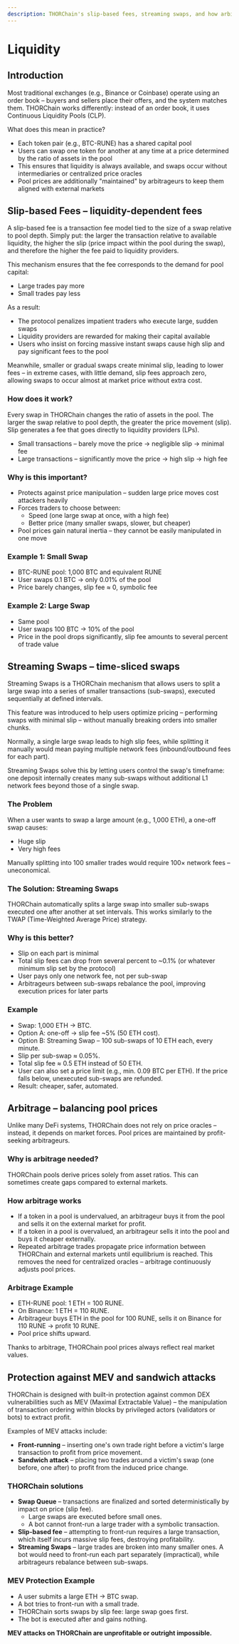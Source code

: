 ```yaml
---
description: THORChain's slip-based fees, streaming swaps, and how arbitrage protects against MEV and sandwich attacks
---
```


# Liquidity

## Introduction

Most traditional exchanges (e.g., Binance or Coinbase) operate using an order book – buyers and sellers place their offers, and the system matches them. THORChain works differently: instead of an order book, it uses Continuous Liquidity Pools (CLP).

What does this mean in practice?

- Each token pair (e.g., BTC-RUNE) has a shared capital pool
- Users can swap one token for another at any time at a price determined by the ratio of assets in the pool
- This ensures that liquidity is always available, and swaps occur without intermediaries or centralized price oracles
- Pool prices are additionally "maintained" by arbitrageurs to keep them aligned with external markets

## Slip-based Fees – liquidity-dependent fees

A slip-based fee is a transaction fee model tied to the size of a swap relative to pool depth.
Simply put: the larger the transaction relative to available liquidity, the higher the slip (price impact within the pool during the swap), and therefore the higher the fee paid to liquidity providers.

This mechanism ensures that the fee corresponds to the demand for pool capital:

- Large trades pay more
- Small trades pay less

As a result:

- The protocol penalizes impatient traders who execute large, sudden swaps
- Liquidity providers are rewarded for making their capital available
- Users who insist on forcing massive instant swaps cause high slip and pay significant fees to the pool

Meanwhile, smaller or gradual swaps create minimal slip, leading to lower fees – in extreme cases, with little demand, slip fees approach zero, allowing swaps to occur almost at market price without extra cost.

### How does it work?

Every swap in THORChain changes the ratio of assets in the pool. The larger the swap relative to pool depth, the greater the price movement (slip). Slip generates a fee that goes directly to liquidity providers (LPs).

- Small transactions – barely move the price → negligible slip → minimal fee
- Large transactions – significantly move the price → high slip → high fee

### Why is this important?

- Protects against price manipulation – sudden large price moves cost attackers heavily
- Forces traders to choose between:
  - Speed (one large swap at once, with a high fee)
  - Better price (many smaller swaps, slower, but cheaper)
- Pool prices gain natural inertia – they cannot be easily manipulated in one move

### Example 1: Small Swap

- BTC-RUNE pool: 1,000 BTC and equivalent RUNE
- User swaps 0.1 BTC → only 0.01% of the pool
- Price barely changes, slip fee ≈ 0, symbolic fee

### Example 2: Large Swap

- Same pool
- User swaps 100 BTC → 10% of the pool
- Price in the pool drops significantly, slip fee amounts to several percent of trade value

## Streaming Swaps – time-sliced swaps

Streaming Swaps is a THORChain mechanism that allows users to split a large swap into a series of smaller transactions (sub-swaps), executed sequentially at defined intervals.

This feature was introduced to help users optimize pricing – performing swaps with minimal slip – without manually breaking orders into smaller chunks.

Normally, a single large swap leads to high slip fees, while splitting it manually would mean paying multiple network fees (inbound/outbound fees for each part).

Streaming Swaps solve this by letting users control the swap's timeframe: one deposit internally creates many sub-swaps without additional L1 network fees beyond those of a single swap.

### The Problem

When a user wants to swap a large amount (e.g., 1,000 ETH), a one-off swap causes:

- Huge slip
- Very high fees

Manually splitting into 100 smaller trades would require 100× network fees – uneconomical.

### The Solution: Streaming Swaps

THORChain automatically splits a large swap into smaller sub-swaps executed one after another at set intervals. This works similarly to the TWAP (Time-Weighted Average Price) strategy.

### Why is this better?

- Slip on each part is minimal
- Total slip fees can drop from several percent to ~0.1% (or whatever minimum slip set by the protocol)
- User pays only one network fee, not per sub-swap
- Arbitrageurs between sub-swaps rebalance the pool, improving execution prices for later parts

### Example

- Swap: 1,000 ETH → BTC.
- Option A: one-off → slip fee ~5% (50 ETH cost).
- Option B: Streaming Swap – 100 sub-swaps of 10 ETH each, every minute.
- Slip per sub-swap ≈ 0.05%.
- Total slip fee ≈ 0.5 ETH instead of 50 ETH.
- User can also set a price limit (e.g., min. 0.09 BTC per ETH). If the price falls below, unexecuted sub-swaps are refunded.
- Result: cheaper, safer, automated.

## Arbitrage – balancing pool prices

Unlike many DeFi systems, THORChain does not rely on price oracles – instead, it depends on market forces. Pool prices are maintained by profit-seeking arbitrageurs.

### Why is arbitrage needed?

THORChain pools derive prices solely from asset ratios. This can sometimes create gaps compared to external markets.

### How arbitrage works

- If a token in a pool is undervalued, an arbitrageur buys it from the pool and sells it on the external market for profit.
- If a token in a pool is overvalued, an arbitrageur sells it into the pool and buys it cheaper externally.
- Repeated arbitrage trades propagate price information between THORChain and external markets until equilibrium is reached. This removes the need for centralized oracles – arbitrage continuously adjusts pool prices.

### Arbitrage Example

- ETH-RUNE pool: 1 ETH = 100 RUNE.
- On Binance: 1 ETH = 110 RUNE.
- Arbitrageur buys ETH in the pool for 100 RUNE, sells it on Binance for 110 RUNE → profit 10 RUNE.
- Pool price shifts upward.

Thanks to arbitrage, THORChain pool prices always reflect real market values.

## Protection against MEV and sandwich attacks

THORChain is designed with built-in protection against common DEX vulnerabilities such as MEV (Maximal Extractable Value) – the manipulation of transaction ordering within blocks by privileged actors (validators or bots) to extract profit.

Examples of MEV attacks include:

- **Front-running** – inserting one's own trade right before a victim's large transaction to profit from price movement.
- **Sandwich attack** – placing two trades around a victim's swap (one before, one after) to profit from the induced price change.

### THORChain solutions

- **Swap Queue** – transactions are finalized and sorted deterministically by impact on price (slip fee).
  - Large swaps are executed before small ones.
  - A bot cannot front-run a large trader with a symbolic transaction.
- **Slip-based fee** – attempting to front-run requires a large transaction, which itself incurs massive slip fees, destroying profitability.
- **Streaming Swaps** – large trades are broken into many smaller ones. A bot would need to front-run each part separately (impractical), while arbitrageurs rebalance between sub-swaps.

### MEV Protection Example

- A user submits a large ETH → BTC swap.
- A bot tries to front-run with a small trade.
- THORChain sorts swaps by slip fee: large swap goes first.
- The bot is executed after and gains nothing.

**MEV attacks on THORChain are unprofitable or outright impossible.**
